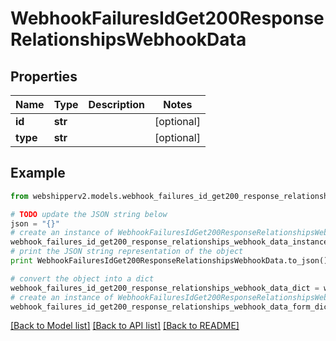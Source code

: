 # WebhookFailuresIdGet200ResponseRelationshipsWebhookData


## Properties
Name | Type | Description | Notes
------------ | ------------- | ------------- | -------------
**id** | **str** |  | [optional] 
**type** | **str** |  | [optional] 

## Example

```python
from webshipperv2.models.webhook_failures_id_get200_response_relationships_webhook_data import WebhookFailuresIdGet200ResponseRelationshipsWebhookData

# TODO update the JSON string below
json = "{}"
# create an instance of WebhookFailuresIdGet200ResponseRelationshipsWebhookData from a JSON string
webhook_failures_id_get200_response_relationships_webhook_data_instance = WebhookFailuresIdGet200ResponseRelationshipsWebhookData.from_json(json)
# print the JSON string representation of the object
print WebhookFailuresIdGet200ResponseRelationshipsWebhookData.to_json()

# convert the object into a dict
webhook_failures_id_get200_response_relationships_webhook_data_dict = webhook_failures_id_get200_response_relationships_webhook_data_instance.to_dict()
# create an instance of WebhookFailuresIdGet200ResponseRelationshipsWebhookData from a dict
webhook_failures_id_get200_response_relationships_webhook_data_form_dict = webhook_failures_id_get200_response_relationships_webhook_data.from_dict(webhook_failures_id_get200_response_relationships_webhook_data_dict)
```
[[Back to Model list]](../README.md#documentation-for-models) [[Back to API list]](../README.md#documentation-for-api-endpoints) [[Back to README]](../README.md)


